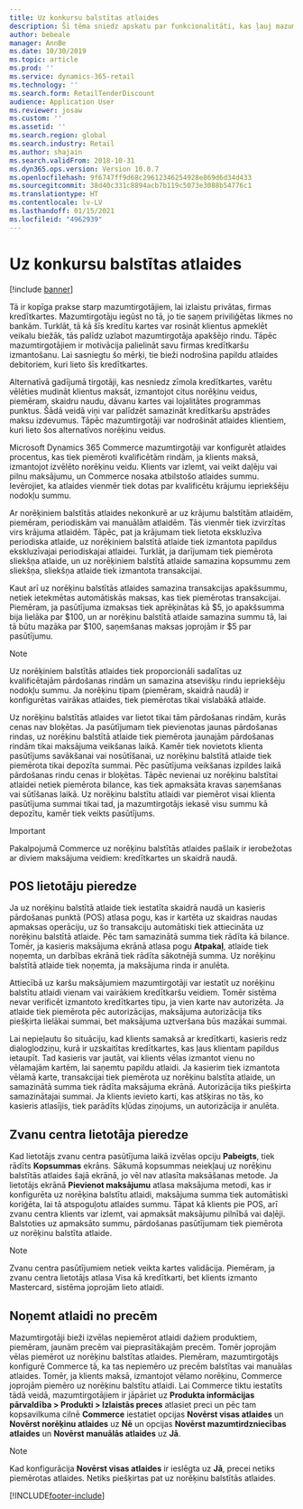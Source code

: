 ```yaml
---
title: Uz konkursu balstītas atlaides
description: Šī tēma sniedz apskatu par funkcionalitāti, kas ļauj mazumtirgotājiem konfigurēt atlaides noteiktiem norēķinu veidiem.
author: bebeale
manager: AnnBe
ms.date: 10/30/2019
ms.topic: article
ms.prod: ''
ms.service: dynamics-365-retail
ms.technology: ''
ms.search.form: RetailTenderDiscount
audience: Application User
ms.reviewer: josaw
ms.custom: ''
ms.assetid: ''
ms.search.region: global
ms.search.industry: Retail
ms.author: shajain
ms.search.validFrom: 2018-10-31
ms.dyn365.ops.version: Version 10.0.7
ms.openlocfilehash: 9f6747ff9d68c29612346254928e869d6d34d433
ms.sourcegitcommit: 38d40c331c8894acb7b119c5073e3088b54776c1
ms.translationtype: HT
ms.contentlocale: lv-LV
ms.lasthandoff: 01/15/2021
ms.locfileid: "4962939"
---
```

# <a name="tender-based-discounts"></a>Uz konkursu balstītas atlaides

[!include [banner](includes/banner.md)]


Tā ir kopīga prakse starp mazumtirgotājiem, lai izlaistu privātas, firmas kredītkartes. Mazumtirgotāju iegūst no tā, jo tie saņem priviliģētas likmes no bankām. Turklāt, tā kā šīs kredītu kartes var rosināt klientus apmeklēt veikalu biežāk, tās palīdz uzlabot mazumtirgotāja apakšējo rindu. Tāpēc mazumtirgotājiem ir motivācija palielināt savu firmas kredītkaršu izmantošanu. Lai sasniegtu šo mērķi, tie bieži nodrošina papildu atlaides debitoriem, kuri lieto šīs kredītkartes.

Alternatīvā gadījumā tirgotāji, kas nesniedz zīmola kredītkartes, varētu vēlēties mudināt klientus maksāt, izmantojot citus norēķinu veidus, piemēram, skaidru naudu, dāvanu kartes vai lojalitātes programmas punktus. Šādā veidā viņi var palīdzēt samazināt kredītkaršu apstrādes maksu izdevumus. Tāpēc mazumtirgotāji var nodrošināt atlaides klientiem, kuri lieto šos alternatīvos norēķinu veidus.

Microsoft Dynamics 365 Commerce mazumtirgotāji var konfigurēt atlaides procentus, kas tiek piemēroti kvalificētām rindām, ja klients maksā, izmantojot izvēlēto norēķinu veidu. Klients var izlemt, vai veikt daļēju vai pilnu maksājumu, un Commerce nosaka atbilstošo atlaides summu. Ievērojiet, ka atlaides vienmēr tiek dotas par kvalificētu krājumu iepriekšēju nodokļu summu.

Ar norēķiniem balstītās atlaides nekonkurē ar uz krājumu balstītām atlaidēm, piemēram, periodiskām vai manuālām atlaidēm. Tās vienmēr tiek izvirzītas virs krājuma atlaidēm. Tāpēc, pat ja krājumam tiek lietota ekskluzīva periodiska atlaide, uz norēķiniem balstītā atlaide tiek izmantota papildus ekskluzīvajai periodiskajai atlaidei. Turklāt, ja darījumam tiek piemērota sliekšņa atlaide, un uz norēķiniem balstītā atlaide samazina kopsummu zem sliekšņa, sliekšņa atlaide tiek izmantota transakcijai.

Kaut arī uz norēķinu balstītās atlaides samazina transakcijas apakšsummu, netiek ietekmētas automātiskās maksas, kas tiek piemērotas transakcijai. Piemēram, ja pasūtījuma izmaksas tiek aprēķinātas kā $5, jo apakšsumma bija lielāka par $100, un ar norēķinu balstītā atlaide samazina summu tā, lai tā būtu mazāka par $100, saņemšanas maksas joprojām ir $5 par pasūtījumu.


> [!NOTE]
> Uz norēķiniem balstītās atlaides tiek proporcionāli sadalītas uz kvalificētajām pārdošanas rindām un samazina atsevišķu rindu iepriekšēju nodokļu summu. Ja norēķinu tipam (piemēram, skaidrā naudā) ir konfigurētas vairākas atlaides, tiek piemērotas tikai vislabākā atlaide.

Uz norēķinu balstītās atlaides var lietot tikai tām pārdošanas rindām, kurās cenas nav bloķētas. Ja pasūtījumam tiek pievienotas jaunas pārdošanas rindas, uz norēķinu balstītā atlaide tiek piemērota jaunajām pārdošanas rindām tikai maksājuma veikšanas laikā. Kamēr tiek novietots klienta pasūtījums savākšanai vai nosūtīšanai, uz norēķinu balstītā atlaide tiek piemērota tikai depozīta summai. Pēc pasūtījuma veikšanas izpildes laikā pārdošanas rindu cenas ir bloķētas. Tāpēc nevienai uz norēķinu balstītai atlaidei netiek piemērota bilance, kas tiek apmaksāta kravas saņemšanas vai sūtīšanas laikā. Uz norēķinu balstītu atlaidi var piemērot visai klienta pasūtījuma summai tikai tad, ja mazumtirgotājs iekasē visu summu kā depozītu, kamēr tiek veikts pasūtījums.

> [!IMPORTANT]
> Pakalpojumā Commerce uz norēķinu balstītās atlaides pašlaik ir ierobežotas ar diviem maksājuma veidiem: kredītkartes un skaidrā naudā.

## <a name="pos-user-experience"></a>POS lietotāju pieredze

Ja uz norēķinu balstītā atlaide tiek iestatīta skaidrā naudā un kasieris pārdošanas punktā (POS) atlasa pogu, kas ir kartēta uz skaidras naudas apmaksas operāciju, uz šo transakciju automātiski tiek attiecināta uz norēķinu balstītā atlaide. Pēc tam samazinātā summa tiek rādīta kā bilance. Tomēr, ja kasieris maksājuma ekrānā atlasa pogu **Atpakaļ**, atlaide tiek noņemta, un darbības ekrānā tiek rādīta sākotnējā summa. Uz norēķinu balstītā atlaide tiek noņemta, ja maksājuma rinda ir anulēta.

Attiecībā uz karšu maksājumiem mazumtirgotāji var iestatīt uz norēķinu balstītu atlaidi vienam vai vairākiem kredītkaršu veidiem. Tomēr sistēma nevar verificēt izmantoto kredītkartes tipu, ja vien karte nav autorizēta. Ja atlaide tiek piemērota pēc autorizācijas, maksājuma autorizācija tiks piešķirta lielākai summai, bet maksājuma uztveršana būs mazākai summai.

Lai nepieļautu šo situāciju, kad klients samaksā ar kredītkarti, kasieris redz dialoglodziņu, kurā ir uzskaitītas kredītkartes, kas ļaus klientam papildus ietaupīt. Tad kasieris var jautāt, vai klients vēlas izmantot vienu no vēlamajām kartēm, lai saņemtu papildu atlaidi. Ja kasierim tiek izmantota vēlamā karte, transakcijai tiek piemērota uz norēķinu balstīta atlaide, un samazinātā summa tiek rādīta maksājuma ekrānā. Autorizācija tiks piešķirta samazinātajai summai. Ja klients ievieto karti, kas atšķiras no tās, ko kasieris atlasījis, tiek parādīts kļūdas ziņojums, un autorizācija ir anulēta.


## <a name="call-center-user-experience"></a>Zvanu centra lietotāja pieredze

Kad lietotājs zvanu centra pasūtījuma laikā izvēlas opciju **Pabeigts**, tiek rādīts **Kopsummas** ekrāns. Sākumā kopsummas neiekļauj uz norēķinu balstītās atlaides šajā ekrānā, jo vēl nav atlasīta maksāšanas metode. Ja lietotājs ekrānā **Pievienot maksājumu** atlasa maksājuma metodi, kas ir konfigurēta uz norēķina balstītu atlaidi, maksājuma summa tiek automātiski koriģēta, lai tā atspoguļotu atlaides summu. Tāpat kā klients pie POS, arī zvanu centra klients var izlemt, vai apmaksāt maksājumu pilnībā vai daļēji. Balstoties uz apmaksāto summu, pārdošanas pasūtījumam tiek piemērota uz norēķinu balstīta atlaide.

> [!NOTE]
> Zvanu centra pasūtījumiem netiek veikta kartes validācija. Piemēram, ja zvanu centra lietotājs atlasa Visa kā kredītkarti, bet klients izmanto Mastercard, sistēma joprojām lieto atlaidi.

## <a name="exclude-items-from-discounts"></a>Noņemt atlaidi no precēm

Mazumtirgotāji bieži izvēlas nepiemērot atlaidi dažiem produktiem, piemēram, jaunām precēm vai pieprasītākajām precēm. Tomēr joprojām vēlas piemērot uz norēķinu balstītas atlaides. Piemēram, mazumtirgotājs konfigurē Commerce tā, ka tas nepiemēro uz precēm balstītas vai manuālas atlaides. Tomēr, ja klients maksā, izmantojot vēlamo norēķinu, Commerce joprojām piemēro uz norēķinu balstītu atlaidi. Lai Commerce tiktu iestatīts tādā veidā, mazumtirgotājiem ir jāpāriet uz **Produkta informācijas pārvaldība > Produkti > Izlaistās preces** atlasiet preci un pēc tam kopsavilkuma cilnē **Commerce** iestatiet opcijas **Novērst visas atlaides** un **Novērst norēķinu atlaides** uz **Nē** un opcijas **Novērst mazumtirdzniecības atlaides** un **Novērst manuālās atlaides** uz **Jā**.

> [!NOTE]
> Kad konfigurācija **Novērst visas atlaides** ir ieslēgta uz **Jā**, precei netiks piemērotas atlaides. Netiks piešķirtas pat uz norēķinu balstītās atlaides.


[!INCLUDE[footer-include](../includes/footer-banner.md)]